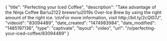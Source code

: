 {
    "title": "Perfecting your Iced Coffee",
    "description": "Take advantage of the Ninja Coffee Bar\u2122 brewer\u2019s Over-Ice Brew by using the right amount of the right ice. \n\nFor more information, visit http:\/\/bit.ly\/2cQl07J",
    "videoid": "83094489",
    "date_created": "1474983984",
    "date_modified": "1485197136",
    "type": "captivate",
    "layout": "video",
    "url": "\/v\/perfecting-your-iced-coffee\/83094489"
}